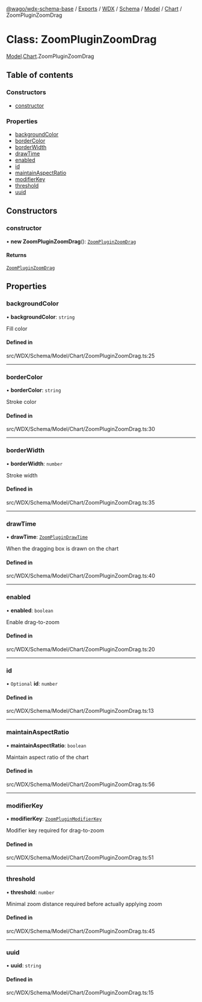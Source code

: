[@wago/wdx-schema-base](../README.md) / [Exports](../modules.md) / [WDX](../modules/WDX.md) / [Schema](../modules/WDX.Schema.md) / [Model](../modules/WDX.Schema.Model.md) / [Chart](../modules/WDX.Schema.Model.Chart.md) / ZoomPluginZoomDrag

# Class: ZoomPluginZoomDrag

[Model](../modules/WDX.Schema.Model.md).[Chart](../modules/WDX.Schema.Model.Chart.md).ZoomPluginZoomDrag

## Table of contents

### Constructors

- [constructor](WDX.Schema.Model.Chart.ZoomPluginZoomDrag.md#constructor)

### Properties

- [backgroundColor](WDX.Schema.Model.Chart.ZoomPluginZoomDrag.md#backgroundcolor)
- [borderColor](WDX.Schema.Model.Chart.ZoomPluginZoomDrag.md#bordercolor)
- [borderWidth](WDX.Schema.Model.Chart.ZoomPluginZoomDrag.md#borderwidth)
- [drawTime](WDX.Schema.Model.Chart.ZoomPluginZoomDrag.md#drawtime)
- [enabled](WDX.Schema.Model.Chart.ZoomPluginZoomDrag.md#enabled)
- [id](WDX.Schema.Model.Chart.ZoomPluginZoomDrag.md#id)
- [maintainAspectRatio](WDX.Schema.Model.Chart.ZoomPluginZoomDrag.md#maintainaspectratio)
- [modifierKey](WDX.Schema.Model.Chart.ZoomPluginZoomDrag.md#modifierkey)
- [threshold](WDX.Schema.Model.Chart.ZoomPluginZoomDrag.md#threshold)
- [uuid](WDX.Schema.Model.Chart.ZoomPluginZoomDrag.md#uuid)

## Constructors

### constructor

• **new ZoomPluginZoomDrag**(): [`ZoomPluginZoomDrag`](WDX.Schema.Model.Chart.ZoomPluginZoomDrag.md)

#### Returns

[`ZoomPluginZoomDrag`](WDX.Schema.Model.Chart.ZoomPluginZoomDrag.md)

## Properties

### backgroundColor

• **backgroundColor**: `string`

Fill color

#### Defined in

src/WDX/Schema/Model/Chart/ZoomPluginZoomDrag.ts:25

___

### borderColor

• **borderColor**: `string`

Stroke color

#### Defined in

src/WDX/Schema/Model/Chart/ZoomPluginZoomDrag.ts:30

___

### borderWidth

• **borderWidth**: `number`

Stroke width

#### Defined in

src/WDX/Schema/Model/Chart/ZoomPluginZoomDrag.ts:35

___

### drawTime

• **drawTime**: [`ZoomPluginDrawTime`](../enums/WDX.Schema.Model.Chart.ZoomPluginDrawTime.md)

When the dragging box is drawn on the chart

#### Defined in

src/WDX/Schema/Model/Chart/ZoomPluginZoomDrag.ts:40

___

### enabled

• **enabled**: `boolean`

Enable drag-to-zoom

#### Defined in

src/WDX/Schema/Model/Chart/ZoomPluginZoomDrag.ts:20

___

### id

• `Optional` **id**: `number`

#### Defined in

src/WDX/Schema/Model/Chart/ZoomPluginZoomDrag.ts:13

___

### maintainAspectRatio

• **maintainAspectRatio**: `boolean`

Maintain aspect ratio of the chart

#### Defined in

src/WDX/Schema/Model/Chart/ZoomPluginZoomDrag.ts:56

___

### modifierKey

• **modifierKey**: [`ZoomPluginModifierKey`](../enums/WDX.Schema.Model.Chart.ZoomPluginModifierKey.md)

Modifier key required for drag-to-zoom

#### Defined in

src/WDX/Schema/Model/Chart/ZoomPluginZoomDrag.ts:51

___

### threshold

• **threshold**: `number`

Minimal zoom distance required before actually applying zoom

#### Defined in

src/WDX/Schema/Model/Chart/ZoomPluginZoomDrag.ts:45

___

### uuid

• **uuid**: `string`

#### Defined in

src/WDX/Schema/Model/Chart/ZoomPluginZoomDrag.ts:15
